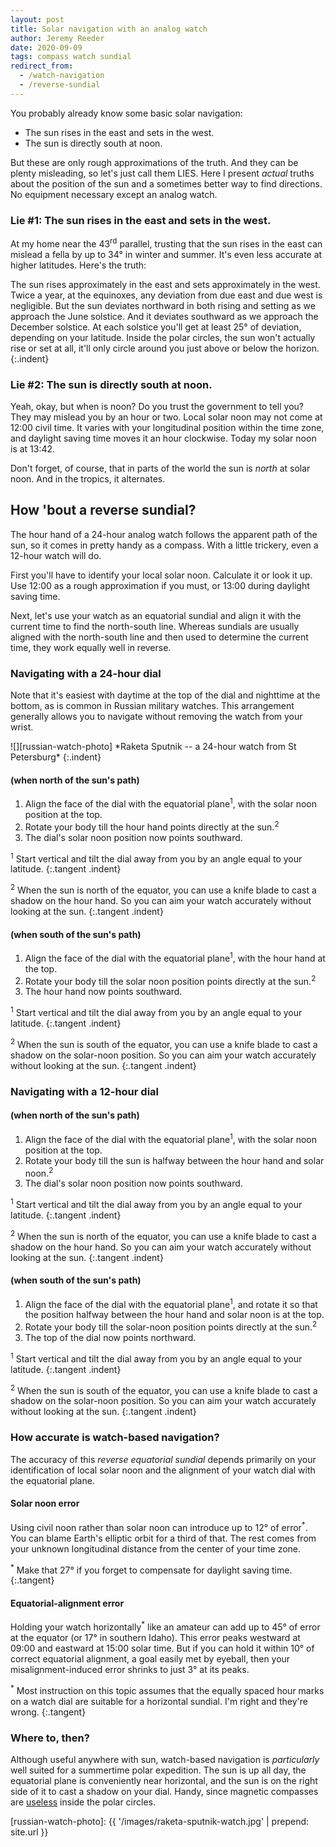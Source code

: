 ```yaml
---
layout: post
title: Solar navigation with an analog watch
author: Jeremy Reeder
date: 2020-09-09
tags: compass watch sundial
redirect_from:
  - /watch-navigation
  - /reverse-sundial
---
```


You probably already know some basic solar navigation:
- The sun rises in the east and sets in the west.
- The sun is directly south at noon.

But these are only rough approximations of the truth. And they can be plenty
misleading, so let's just call them LIES. Here I present _actual_ truths about
the position of the sun and a sometimes better way to find directions. No
equipment necessary except an analog watch.

### Lie #1: The sun rises in the east and sets in the west.

At my home near the 43<sup>rd</sup> parallel, trusting that the sun rises in
the east can mislead a fella by up to 34° in winter and summer. It's even less
accurate at higher latitudes. Here's the truth:

The sun rises approximately in the east and sets approximately in the west.
Twice a year, at the equinoxes, any deviation from due east and due west is
negligible.  But the sun deviates northward in both rising and setting as we
approach the June solstice.  And it deviates southward as we approach the
December solstice.  At each solstice you'll get at least 25° of deviation,
depending on your latitude.  Inside the polar circles, the sun won't actually
rise or set at all, it'll only circle around you just above or below the
horizon.
{:.indent}

### Lie #2: The sun is directly south at noon.

Yeah, okay, but when is noon? Do you trust the government to tell you? They may
mislead you by an hour or two. Local solar noon may not come at 12:00 civil
time. It varies with your longitudinal position within the time zone, and
daylight saving time moves it an hour clockwise. Today my solar noon is at
13:42.

Don't forget, of course, that in parts of the world the sun is _north_ at solar
noon. And in the tropics, it alternates.

## How 'bout a reverse sundial?

The hour hand of a 24-hour analog watch follows the apparent path of the sun,
so it comes in pretty handy as a compass. With a little trickery, even a
12-hour watch will do.

First you'll have to identify your local solar noon. Calculate it or look it
up. Use 12:00 as a rough approximation if you must, or 13:00 during daylight
saving time.

Next, let's use your watch as an equatorial sundial and align it with the
current time to find the north-south line. Whereas sundials are usually aligned
with the north-south line and then used to determine the current time, they
work equally well in reverse.

### Navigating with a 24-hour dial

Note that it's easiest with daytime at the top of the dial and nighttime at the
bottom, as is common in Russian military watches. This arrangement generally
allows you to navigate without removing the watch from your wrist.

<div class="gallery" markdown="1">
![][russian-watch-photo]
*Raketa Sputnik -- a 24-hour watch from St Petersburg*
{:.indent}
</div>

#### (when north of the sun's path)
1. Align the face of the dial with the equatorial plane<sup>1</sup>, with the solar noon position at the top.
2. Rotate your body till the hour hand points directly at the sun.<sup>2</sup>
3. The dial's solar noon position now points southward.

<sup>1</sup> Start vertical and tilt the dial away from you by an angle equal to your latitude.
{:.tangent .indent}

<sup>2</sup> When the sun is north of the equator, you can use a knife blade to
cast a shadow on the hour hand. So you can aim your watch accurately without
looking at the sun.
{:.tangent .indent}

#### (when south of the sun's path)
1. Align the face of the dial with the equatorial plane<sup>1</sup>, with the hour hand at the top.
2. Rotate your body till the solar noon position points directly at the sun.<sup>2</sup>
3. The hour hand now points southward.

<sup>1</sup> Start vertical and tilt the dial away from you by an angle equal to your latitude.
{:.tangent .indent}

<sup>2</sup> When the sun is south of the equator, you can use a knife blade to
cast a shadow on the solar-noon position. So you can aim your watch accurately
without looking at the sun.
{:.tangent .indent}

### Navigating with a 12-hour dial

#### (when north of the sun's path)
1. Align the face of the dial with the equatorial plane<sup>1</sup>, with the solar noon position at the top.
2. Rotate your body till the sun is halfway between the hour hand and solar noon.<sup>2</sup>
3. The dial's solar noon position now points southward.

<sup>1</sup> Start vertical and tilt the dial away from you by an angle equal to your latitude.
{:.tangent .indent}

<sup>2</sup> When the sun is north of the equator, you can use a knife blade to
cast a shadow on the hour hand. So you can aim your watch accurately without
looking at the sun.
{:.tangent .indent}

#### (when south of the sun's path)
1. Align the face of the dial with the equatorial plane<sup>1</sup>, and rotate it so that the position halfway between the hour hand and solar noon is at the top.
2. Rotate your body till the solar-noon position points directly at the sun.<sup>2</sup>
3. The top of the dial now points northward.

<sup>1</sup> Start vertical and tilt the dial away from you by an angle equal to your latitude.
{:.tangent .indent}

<sup>2</sup> When the sun is south of the equator, you can use a knife blade to
cast a shadow on the solar-noon position. So you can aim your watch accurately
without looking at the sun.
{:.tangent .indent}

### How accurate is watch-based navigation?

The accuracy of this _reverse equatorial sundial_ depends primarily on your
identification of local solar noon and the alignment of your watch dial with
the equatorial plane.

#### Solar noon error

Using civil noon rather than solar noon can introduce up to 12° of
error<sup>*</sup>. You can blame Earth's elliptic orbit for a third of that.
The rest comes from your unknown longitudinal distance from the center of your
time zone.

<sup>*</sup> Make that 27° if you forget to compensate for daylight saving
time.
{:.tangent}

#### Equatorial-alignment error

Holding your watch horizontally<sup>*</sup> like an amateur can add up to 45° of error at
the equator (or 17° in southern Idaho). This error peaks westward at 09:00 and
eastward at 15:00 solar time. But if you can hold it within 10° of correct
equatorial alignment, a goal easily met by eyeball, then your misalignment-induced error shrinks to just 3° at its peaks.

<sup>*</sup> Most instruction on this topic assumes that the equally spaced hour marks on a watch dial are suitable for a horizontal sundial. I'm right and they're wrong.
{:.tangent}

### Where to, then?

Although useful anywhere with sun, watch-based navigation is _particularly_
well suited for a summertime polar expedition. The sun is up all day, the
equatorial plane is conveniently near horizontal, and the sun is on the right
side of it to cast a shadow on your dial. Handy, since magnetic compasses are
[useless][compass-failure] inside the polar circles.


[russian-watch-photo]: {{ '/images/raketa-sputnik-watch.jpg' | prepend: site.url }}

[compass-failure]: https://cultofsea.com/general/using-magnetic-compass-in-polar-regions/
